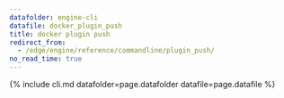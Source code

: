 ```yaml
---
datafolder: engine-cli
datafile: docker_plugin_push
title: docker plugin push
redirect_from:
  - /edge/engine/reference/commandline/plugin_push/
no_read_time: true
---
```

<!--
Sorry, but the contents of this page are automatically generated from
Docker's source code. If you want to suggest a change to the text that appears
here, you'll need to find the string by searching this repo:

https://github.com/docker/cli
-->
{% include cli.md datafolder=page.datafolder datafile=page.datafile %}
